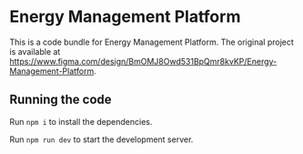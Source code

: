 
  # Energy Management Platform

  This is a code bundle for Energy Management Platform. The original project is available at https://www.figma.com/design/BmOMJ8Owd531BpQmr8kvKP/Energy-Management-Platform.

  ## Running the code

  Run `npm i` to install the dependencies.

  Run `npm run dev` to start the development server.
  